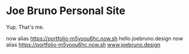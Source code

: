 # Joe Bruno Personal Site

Yup. That's me.

now alias https://portfolio-m5yoou6hc.now.sh hello.joebruno.design
now alias https://portfolio-m5yoou6hc.now.sh www.joebruno.design
